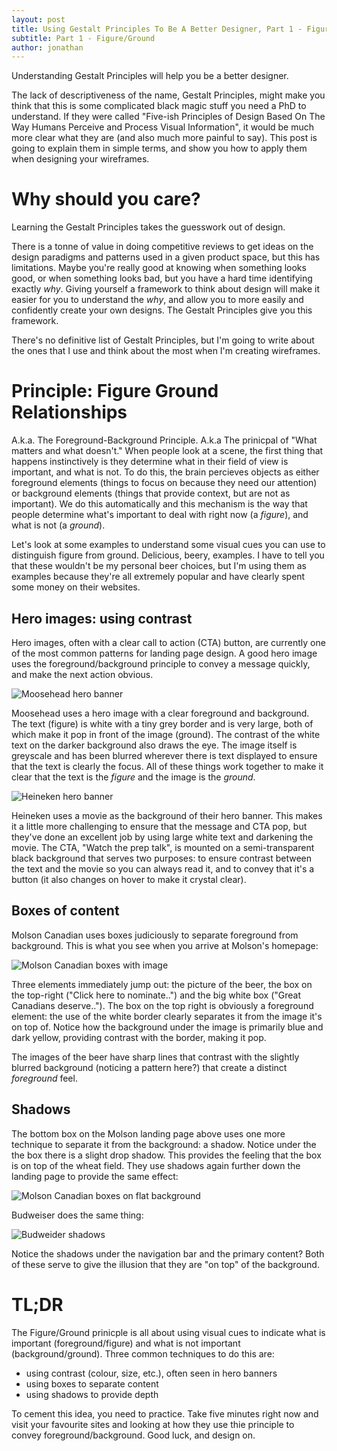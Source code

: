 ```yaml
---
layout: post
title: Using Gestalt Principles To Be A Better Designer, Part 1 - Figure/Ground
subtitle: Part 1 - Figure/Ground
author: jonathan
---
```


Understanding Gestalt Principles will help you be a better designer.

The lack of descriptiveness of the name, Gestalt Principles, might make you think that this is some complicated black magic stuff you need a PhD to understand. If they were called "Five-ish Principles of Design Based On The Way Humans Perceive and Process Visual Information", it would be much more clear what they are (and also much more painful to say). This post is going to explain them in simple terms, and show you how to apply them when designing your wireframes.

# Why should you care? #

Learning the Gestalt Principles takes the guesswork out of design.

There is a tonne of value in doing competitive reviews to get ideas on the design paradigms and patterns used in a given product space, but this has limitations. Maybe you're really good at knowing when something looks good, or when something looks bad, but you have a hard time identifying exactly _why_. Giving yourself a framework to think about design will make it easier for you to understand the _why_, and allow you to more easily and confidently create your own designs. The Gestalt Principles give you this framework.

There's no definitive list of Gestalt Principles, but I'm going to write about the ones that I use and think about the most when I'm creating wireframes.

# Principle: Figure Ground Relationships #

A.k.a. The Foreground-Background Principle. A.k.a The prinicpal of "What matters and what doesn't." When people look at a scene, the first thing that happens instinctively is they determine what in their field of view is important, and what is not. To do this, the brain percieves objects as either foreground elements (things to focus on because they need our attention) or background elements (things that provide context, but are not as important). We do this automatically and this mechanism is the way that people determine what's important to deal with right now (a _figure_), and what is not (a _ground_).

Let's look at some examples to understand some visual cues you can use to distinguish figure from ground. Delicious, beery, examples. I have to tell you that these wouldn't be my personal beer choices, but I'm using them as examples because they're all extremely popular and have clearly spent some money on their websites.

## Hero images: using contrast  ##

Hero images, often with a clear call to action (CTA) button, are currently one of the most common patterns for landing page design. A good hero image uses the foreground/background principle to convey a message quickly, and make the next action obvious.

<img src="{{ site.baseurl }}/images/gestalt_principles/figure_ground-moosehead_hero.png"
  class="img-responsive"
  alt="Moosehead hero banner"
  />

Moosehead uses a hero image with a clear foreground and background. The text (figure) is white with a tiny grey border and is very large, both of which make it pop in front of the image (ground). The contrast of the white text on the darker background also draws the eye. The image itself is greyscale and has been blurred wherever there is text displayed to ensure that the text is clearly the focus. All of these things work together to make it clear that the text is the _figure_ and the image is the _ground_.

<img src="{{ site.baseurl }}/images/gestalt_principles/figure_ground-heineken_hero.png"
  class="img-responsive"
  alt="Heineken hero banner"
  />

Heineken uses a movie as the background of their hero banner. This makes it a little more challenging to ensure that the message and CTA pop, but they've done an excellent job by using large white text and darkening the movie. The CTA, "Watch the prep talk", is mounted on a semi-transparent black background that serves two purposes: to ensure contrast between the text and the movie so you can always read it, and to convey that it's a button (it also changes on hover to make it crystal clear).

## Boxes of content ##

Molson Canadian uses boxes judiciously to separate foreground from background. This is what you see when you arrive at Molson's homepage:

<img src="{{ site.baseurl }}/images/gestalt_principles/figure_ground-molson1.png"
  class="img-responsive"
  alt="Molson Canadian boxes with image"
  />

Three elements immediately jump out: the picture of the beer, the box on the top-right ("Click here to nominate..") and the big white box ("Great Canadians deserve.."). The box on the top right is obviously a foreground element: the use of the white border clearly separates it from the image it's on top of. Notice how the background under the image is primarily blue and dark yellow, providing contrast with the border, making it pop.

The images of the beer have sharp lines that contrast with the slightly blurred background (noticing a pattern here?) that create a distinct _foreground_ feel.

## Shadows ##

The bottom box on the Molson landing page above uses one more technique to separate it from the background: a shadow. Notice under the the box there is a slight drop shadow. This provides the feeling that the box is on top of the wheat field. They use shadows again further down the landing page to provide the same effect:

<img src="{{ site.baseurl }}/images/gestalt_principles/figure_ground-molson2.png"
  class="img-responsive"
  alt="Molson Canadian boxes on flat background"
  />

Budweiser does the same thing:

<img src="{{ site.baseurl }}/images/gestalt_principles/figure_ground-budweiser_hero.png"
  class="img-responsive"
  alt="Budweider shadows"
  />

Notice the shadows under the navigation bar and the primary content? Both of these serve to give the illusion that they are "on top" of the background.

# TL;DR #

The Figure/Ground prinicple is all about using visual cues to indicate what is important (foreground/figure) and what is not important (background/ground). Three common techniques to do this are:
* using contrast (colour, size, etc.), often seen in hero banners
* using boxes to separate content
* using shadows to provide depth

To cement this idea, you need to practice. Take five minutes right now and visit your favourite sites and looking at how they use thie principle to convey foreground/background. Good luck, and design on.
